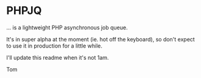 PHPJQ
=====

... is a lightweight PHP asynchronous job queue.

It's in super alpha at the moment (ie. hot off the keyboard), so don't expect to use it in production for a little while.

I'll update this readme when it's not 1am.

Tom


